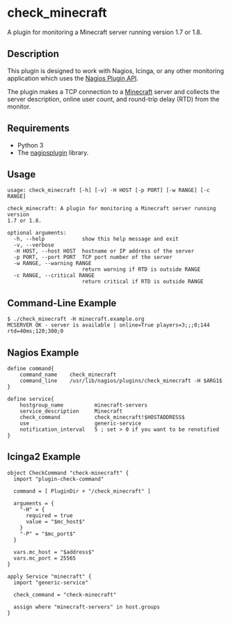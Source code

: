 # check_minecraft
A plugin for monitoring a Minecraft server running version 1.7 or 1.8.  


## Description

This plugin is designed to work with Nagios, Icinga, or any other
monitoring application which uses the [Nagios Plugin API][1].

The plugin makes a TCP connection to a [Minecraft][2] server and collects
the server description, online user count, and round-trip delay (RTD) from
the monitor.


## Requirements

- Python 3
- The [nagiosplugin][3] library.


## Usage

```
usage: check_minecraft [-h] [-v] -H HOST [-p PORT] [-w RANGE] [-c RANGE]

check_minecraft: A plugin for monitoring a Minecraft server running version
1.7 or 1.8.

optional arguments:
  -h, --help            show this help message and exit
  -v, --verbose
  -H HOST, --host HOST  hostname or IP address of the server
  -p PORT, --port PORT  TCP port number of the server
  -w RANGE, --warning RANGE
                        return warning if RTD is outside RANGE
  -c RANGE, --critical RANGE
                        return critical if RTD is outside RANGE
```


## Command-Line Example

```
$ ./check_minecraft -H minecraft.example.org
MCSERVER OK - server is available | online=True players=3;;;0;144 rtd=40ms;120;300;0
```


## Nagios Example

```
define command{
    command_name    check_minecraft
    command_line    /usr/lib/nagios/plugins/check_minecraft -H $ARG1$
}

define service{
    hostgroup_name          minecraft-servers
    service_description     Minecraft
    check_command           check_minecraft!$HOSTADDRESS$
    use                     generic-service
    notification_interval   5 ; set > 0 if you want to be renotified
}

```


## Icinga2 Example

```
object CheckCommand "check-minecraft" {
  import "plugin-check-command"

  command = [ PluginDir + "/check_minecraft" ]

  arguments = {
    "-H" = {
      required = true
      value = "$mc_host$"
    }
    "-P" = "$mc_port$"
  }

  vars.mc_host = "$address$"
  vars.mc_port = 25565
}

apply Service "minecraft" {
  import "generic-service"

  check_command = "check-minecraft"

  assign where "minecraft-servers" in host.groups
}

```

[1]: https://assets.nagios.com/downloads/nagioscore/docs/nagioscore/3/en/pluginapi.html "Nagios Plugin API"
[2]: https://minecraft.net/game "Minecraft"
[3]: https://pypi.python.org/pypi/nagiosplugin/ "nagiosplugin"

